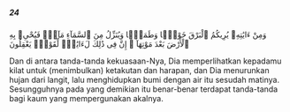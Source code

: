 ##### 24

<span class="ayah">وَمِنْ ءَايَٰتِهِۦ يُرِيكُمُ ٱلْبَرْقَ خَوْفًۭا وَطَمَعًۭا وَيُنَزِّلُ مِنَ ٱلسَّمَآءِ مَآءًۭ فَيُحْىِۦ بِهِ ٱلْأَرْضَ بَعْدَ مَوْتِهَآ ۚ إِنَّ فِى ذَٰلِكَ لَءَايَٰتٍۢ لِّقَوْمٍۢ يَعْقِلُونَ</span>

<span class="ayah_translation">Dan di antara tanda-tanda kekuasaan-Nya, Dia memperlihatkan kepadamu kilat untuk (menimbulkan) ketakutan dan harapan, dan Dia menurunkan hujan dari langit, lalu menghidupkan bumi dengan air itu sesudah matinya. Sesungguhnya pada yang demikian itu benar-benar terdapat tanda-tanda bagi kaum yang mempergunakan akalnya.</span>
